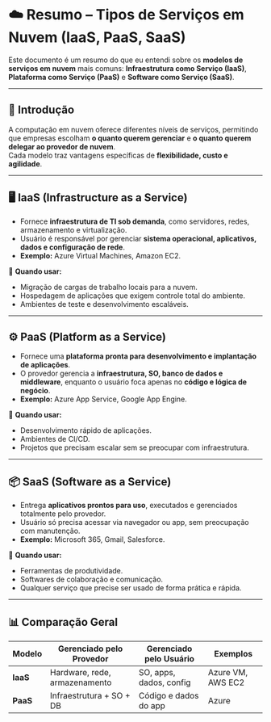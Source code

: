 # ☁️ Resumo – Tipos de Serviços em Nuvem (IaaS, PaaS, SaaS)

Este documento é um resumo do que eu entendi sobre os **modelos de serviços em nuvem** mais comuns: **Infraestrutura como Serviço (IaaS)**, **Plataforma como Serviço (PaaS)** e **Software como Serviço (SaaS)**.  

---

## 🔹 Introdução
A computação em nuvem oferece diferentes níveis de serviços, permitindo que empresas escolham **o quanto querem gerenciar** e **o quanto querem delegar ao provedor de nuvem**.  
Cada modelo traz vantagens específicas de **flexibilidade, custo e agilidade**.

---

## 🖥️ IaaS (Infrastructure as a Service)
- Fornece **infraestrutura de TI sob demanda**, como servidores, redes, armazenamento e virtualização.  
- Usuário é responsável por gerenciar **sistema operacional, aplicativos, dados e configuração de rede**.  
- **Exemplo:** Azure Virtual Machines, Amazon EC2.  

📌 **Quando usar:**  
- Migração de cargas de trabalho locais para a nuvem.  
- Hospedagem de aplicações que exigem controle total do ambiente.  
- Ambientes de teste e desenvolvimento escaláveis.  

---

## ⚙️ PaaS (Platform as a Service)
- Fornece uma **plataforma pronta para desenvolvimento e implantação de aplicações**.  
- O provedor gerencia a **infraestrutura, SO, banco de dados e middleware**, enquanto o usuário foca apenas no **código e lógica de negócio**.  
- **Exemplo:** Azure App Service, Google App Engine.  

📌 **Quando usar:**  
- Desenvolvimento rápido de aplicações.  
- Ambientes de CI/CD.  
- Projetos que precisam escalar sem se preocupar com infraestrutura.  

---

## 📦 SaaS (Software as a Service)
- Entrega **aplicativos prontos para uso**, executados e gerenciados totalmente pelo provedor.  
- Usuário só precisa acessar via navegador ou app, sem preocupação com manutenção.  
- **Exemplo:** Microsoft 365, Gmail, Salesforce.  

📌 **Quando usar:**  
- Ferramentas de produtividade.  
- Softwares de colaboração e comunicação.  
- Qualquer serviço que precise ser usado de forma prática e rápida.  

---

## 📊 Comparação Geral
| Modelo | Gerenciado pelo Provedor | Gerenciado pelo Usuário | Exemplos |
|--------|--------------------------|--------------------------|----------|
| **IaaS** | Hardware, rede, armazenamento | SO, apps, dados, config | Azure VM, AWS EC2 |
| **PaaS** | Infraestrutura + SO + DB | Código e dados do app | Azure
